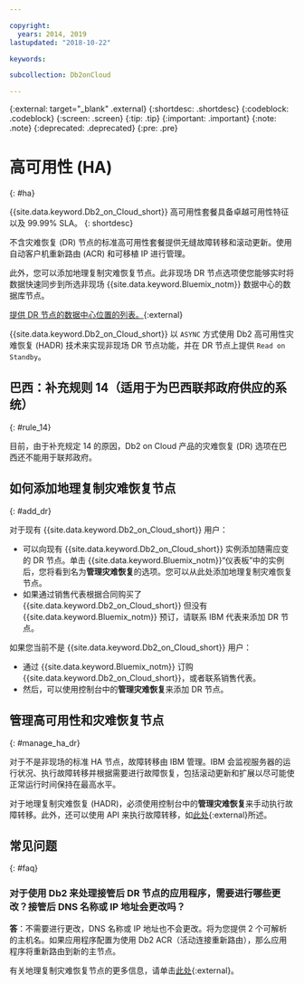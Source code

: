 ```yaml
---

copyright:
  years: 2014, 2019
lastupdated: "2018-10-22"

keywords: 

subcollection: Db2onCloud

---
```


<!-- Attribute definitions --> 
{:external: target="_blank" .external}
{:shortdesc: .shortdesc}
{:codeblock: .codeblock}
{:screen: .screen}
{:tip: .tip}
{:important: .important}
{:note: .note}
{:deprecated: .deprecated}
{:pre: .pre}

# 高可用性 (HA)
{: #ha}

{{site.data.keyword.Db2_on_Cloud_short}} 高可用性套餐具备卓越可用性特征以及 99.99% SLA。
{: shortdesc}

不含灾难恢复 (DR) 节点的标准高可用性套餐提供无缝故障转移和滚动更新。使用自动客户机重新路由 (ACR) 和可移植 IP 进行管理。

此外，您可以添加地理复制灾难恢复节点。此非现场 DR 节点选项使您能够实时将数据快速同步到所选非现场 {{site.data.keyword.Bluemix_notm}} 数据中心的数据库节点。 

[提供 DR 节点的数据中心位置的列表。](https://developer.ibm.com/answers/questions/366888/what-locations-cities-or-countries-is-dashdb-avail.html){:external}

{{site.data.keyword.Db2_on_Cloud_short}} 以 `ASYNC` 方式使用 Db2 高可用性灾难恢复 (HADR) 技术来实现非现场 DR 节点功能，并在 DR 节点上提供 `Read on Standby`。

## **巴西：补充规则 14**（适用于为巴西联邦政府供应的系统）
{: #rule_14}

目前，由于补充规定 14 的原因，Db2 on Cloud 产品的灾难恢复 (DR) 选项在巴西还不能用于联邦政府。

## 如何添加地理复制灾难恢复节点
{: #add_dr}

对于现有 {{site.data.keyword.Db2_on_Cloud_short}} 用户：
 * 可以向现有 {{site.data.keyword.Db2_on_Cloud_short}} 实例添加随需应变的 DR 节点。单击 {{site.data.keyword.Bluemix_notm}}“仪表板”中的实例后，您将看到名为**管理灾难恢复**的选项。您可以从此处添加地理复制灾难恢复节点。
 * 如果通过销售代表根据合同购买了 {{site.data.keyword.Db2_on_Cloud_short}} 但没有 {{site.data.keyword.Bluemix_notm}} 预订，请联系 IBM 代表来添加 DR 节点。

如果您当前不是 {{site.data.keyword.Db2_on_Cloud_short}} 用户：
 * 通过 {{site.data.keyword.Bluemix_notm}} 订购 {{site.data.keyword.Db2_on_Cloud_short}}，或者联系销售代表。
 * 然后，可以使用控制台中的**管理灾难恢复**来添加 DR 节点。
<!--- Through the web console, you can also add a disaster recovery (DR) node located in a datacenter of your choice. -->

## 管理高可用性和灾难恢复节点
{: #manage_ha_dr}

对于不是非现场的标准 HA 节点，故障转移由 IBM 管理。IBM 会监视服务器的运行状况、执行故障转移并根据需要进行故障恢复，包括滚动更新和扩展以尽可能使正常运行时间保持在最高水平。

对于地理复制灾难恢复 (HADR)，必须使用控制台中的**管理灾难恢复**来手动执行故障转移。此外，还可以使用 API 来执行故障转移，如[此处](https://developer.ibm.com/answers/questions/457901/where-can-i-find-api-documentation-for-db2-on-clou.html){:external}所述。

## 常见问题
{: #faq}

### 对于使用 Db2 来处理接管后 DR 节点的应用程序，需要进行哪些更改？接管后 DNS 名称或 IP 地址会更改吗？

**答**：不需要进行更改，DNS 名称或 IP 地址也不会更改。将为您提供 2 个可解析的主机名。如果应用程序配置为使用 Db2 ACR（活动连接重新路由），那么应用程序将重新路由到新的主节点。

有关地理复制灾难恢复节点的更多信息，请单击[此处](https://developer.ibm.com/answers/questions/458385/frequently-asked-questions-for-db2-on-cloud-hadr-g.html){:external}。
